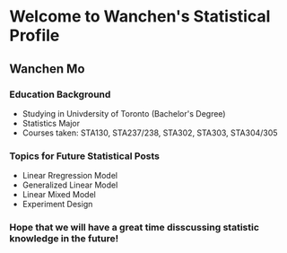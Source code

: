 # Welcome to Wanchen's Statistical Profile

## Wanchen Mo
### Education Background
- Studying in Univdersity of Toronto (Bachelor's Degree)
- Statistics Major
- Courses taken: STA130, STA237/238, STA302, STA303, STA304/305

### Topics for Future Statistical Posts
- Linear Rregression Model
- Generalized Linear Model
- Linear Mixed Model
- Experiment Design

### Hope that we will have a great time disscussing statistic knowledge in the future!
